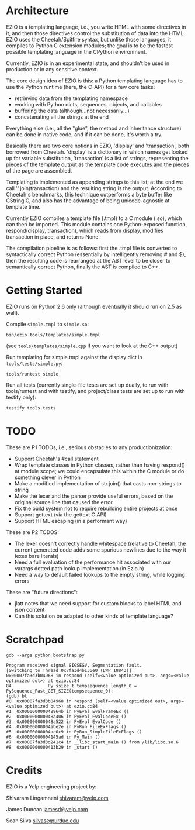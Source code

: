 Architecture
============

EZIO is a templating language, i.e., you write HTML with some directives in it,
and then those directives control the substitution of data into the HTML. EZIO
uses the Cheetah/Spitfire syntax, but unlike those languages, it compiles to
Python C extension modules; the goal is to be the fastest possible templating
language in the CPython environment.

Currently, EZIO is in an experimental state, and shouldn't be used in production
or in any sensitive context.

The core design idea of EZIO is this: a Python templating language has to use
the Python runtime (here, the C-API) for a few core tasks:

* retrieving data from the templating namespace
* working with Python dicts, sequences, objects, and callables
* buffering the data (although...not necessarily...)
* concatenating all the strings at the end

Everything else (i.e., all the "glue", the method and inheritance structure) can
be done in native code, and if it can be done, it's worth a try.

Basically there are two core notions in EZIO, 'display' and 'transaction', both
borrowed from Cheetah.  'display' is a dictionary in which names get looked up
for variable substitution, 'transaction' is a list of strings, representing the
pieces of the template output as the template code executes and the pieces of
the page are assembled.

Templating is implemented as appending strings to this list; at the end we call
''.join(transaction) and the resulting string is the output. According to
Cheetah's benchmarks, this technique outperforms a byte buffer like CStringIO,
and also has the advantage of being unicode-agnostic at template time.

Currently EZIO compiles a template file (.tmpl) to a C module (.so), which can
then be imported.  This module contains one Python-exposed function,
respond(display, transaction), which reads from display, modifies transaction in
place, and returns None.

The compilation pipeline is as follows: first the .tmpl file is converted to
syntactically correct Python (essentially by intelligently removing # and $),
then the resulting code is rearranged at the AST level to be closer to
semantically correct Python, finally the AST is compiled to C++.

Getting Started
===============

EZIO runs on Python 2.6 only (although eventually it should run on 2.5 as well).

Compile `simple.tmpl` to `simple.so`:

    bin/ezio tools/templates/simple.tmpl

(see `tools/templates/simple.cpp` if you want to look at the C++ output)

Run templating for simple.tmpl against the display dict in
`tools/tests/simple.py`:

    tools/runtest simple

Run all tests (currently single-file tests are set up dually, to run with
tools/runtest and with testify, and project/class tests are set up to run with
testify only):

    testify tools.tests

TODO
====

These are P1 TODOs, i.e., serious obstacles to any productionization:

* Support Cheetah's #call statement
* Wrap template classes in Python classes, rather than having respond()
  at module scope; we could encapsulate this within the C module or do something
  clever in Python
* Make a modified implementation of str.join() that casts non-strings to string
* Make the lexer and the parser provide useful errors, based on the original source
  line that caused the error
* Fix the build system not to require rebuilding entire projects at once
* Support gettext (via the gettext C API)
* Support HTML escaping (in a performant way)

These are P2 TODOS:

* The lexer doesn't correctly handle whitespace (relative to Cheetah, the current generated code
  adds some spurious newlines due to the way it lexes bare literals)
* Need a full evaluation of the performance hit associated with our varargs dotted path
  lookup implementation (in Ezio.h)
* Need a way to default failed lookups to the empty string, while logging errors

These are "future directions":

* jlatt notes that we need support for custom blocks to label HTML and json content
* Can this solution be adapted to other kinds of template language?

Scratchpad
==========

    gdb --args python bootstrap.py

    Program received signal SIGSEGV, Segmentation fault.
    [Switching to Thread 0x7fa3d4b136e0 (LWP 18843)]
    0x00007fa3d3b04968 in respond (self=<value optimized out>, args=<value optimized out>) at ezio.c:84
    84              Py_ssize_t tempsequence_length_0 = PySequence_Fast_GET_SIZE(tempsequence_0);
    (gdb) bt
    #0  0x00007fa3d3b04968 in respond (self=<value optimized out>, args=<value optimized out>) at ezio.c:84
    #1  0x000000000048964b in PyEval_EvalFrameEx ()
    #2  0x000000000048a406 in PyEval_EvalCodeEx ()
    #3  0x000000000048a522 in PyEval_EvalCode ()
    #4  0x00000000004abe2e in PyRun_FileExFlags ()
    #5  0x00000000004ac0c9 in PyRun_SimpleFileExFlags ()
    #6  0x00000000004145ad in Py_Main ()
    #7  0x00007fa3d3d241c4 in __libc_start_main () from /lib/libc.so.6
    #8  0x0000000000413b29 in _start ()

Credits
=======

EZIO is a Yelp engineering project by:

Shivaram Lingamneni <shivaram@yelp.com>

James Duncan <jamesd@yelp.com>

Sean Silva <silvas@purdue.edu>
